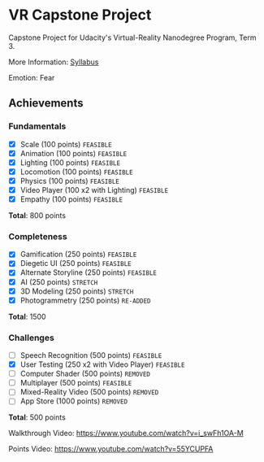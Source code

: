 # VR Capstone Project

Capstone Project for Udacity's Virtual-Reality Nanodegree Program, Term 3. 

More Information: [Syllabus](https://d20vrrgs8k4bvw.cloudfront.net/documents/en-US/nd106+VR+Mobile+360+-+Syllabus+1.0.pdf)

Emotion: Fear

## Achievements
### Fundamentals
- [X] Scale (100 points) ``````FEASIBLE``````
- [X] Animation (100 points) ```FEASIBLE```
- [X] Lighting (100 points) ```FEASIBLE```
- [X] Locomotion (100 points) ```FEASIBLE```
- [X] Physics (100 points) ```FEASIBLE```
- [X] Video Player (100 x2 with Lighting) ```FEASIBLE```
- [X] Empathy (100 points) ```FEASIBLE```

**Total**: 800 points

### Completeness
- [X] Gamification (250 points) ```FEASIBLE```
- [X] Diegetic UI (250 points) ```FEASIBLE```
- [X] Alternate Storyline (250 points) ```FEASIBLE```
- [X] AI (250 points) ```STRETCH```
- [X] 3D Modeling (250 points) ```STRETCH```
- [X] Photogrammetry (250 points) ```RE-ADDED```

**Total**: 1500

### Challenges
- [ ] Speech Recognition (500 points) ```FEASIBLE```
- [X] User Testing (250 x2 with Video Player) ```FEASIBLE```
- [ ] Computer Shader (500 points) ```REMOVED```
- [ ] Multiplayer (500 points) ```FEASIBLE```
- [ ] Mixed-Reality Video (500 points) ```REMOVED```
- [ ] App Store (1000 points) ```REMOVED```

**Total**: 500 points


Walkthrough Video: https://www.youtube.com/watch?v=i_swFh1OA-M

Points Video: https://www.youtube.com/watch?v=55YCUPFA


